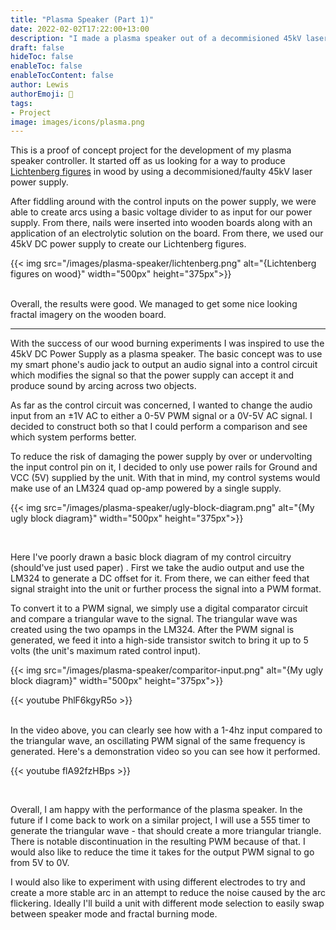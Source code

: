 ```yaml
---
title: "Plasma Speaker (Part 1)"
date: 2022-02-02T17:22:00+13:00
description: "I made a plasma speaker out of a decommisioned 45kV laser power supply"
draft: false
hideToc: false
enableToc: false
enableTocContent: false
author: Lewis
authorEmoji: 🦉
tags: 
- Project
image: images/icons/plasma.png
---
```


This is a proof of concept project for the development of my plasma speaker controller. It started off as us looking for a way to produce [Lichtenberg figures](https://en.wikipedia.org/wiki/Lichtenberg_figure) in wood by using a decommisioned/faulty 45kV laser power supply.

After fiddling around with the control inputs on the power supply, we were able to create arcs using a basic voltage divider to as input for our power supply. From there, nails were inserted into wooden boards along with an application of an electrolytic solution on the board. From there, we used our 45kV DC power supply to create our Lichtenberg figures.

{{< img src="/images/plasma-speaker/lichtenberg.png" alt="{Lichtenberg figures on wood}" width="500px" height="375px">}}

</br>
Overall, the results were good. We managed to get some nice looking fractal imagery on the wooden board. 

---

With the success of our wood burning experiments I was inspired to use the 45kV DC Power Supply as a plasma speaker. The basic concept was to use my smart phone's audio jack to output an audio signal into a control circuit which modifies the signal so that the power supply can accept it and produce sound by arcing across two objects.

As far as the control circuit was concerned, I wanted to change the audio input from an $\pm$1V AC to either a 0-5V PWM signal or a 0V-5V AC signal.
I decided to construct both so that I could perform a comparison and see which system performs better. 

To reduce the risk of damaging the power supply by over or undervolting the input control pin on it, I decided to only use power rails for Ground and VCC (5V) supplied by the unit. 
With that in mind, my control systems would make use of an LM324 quad op-amp powered by a single supply.

{{< img src="/images/plasma-speaker/ugly-block-diagram.png" alt="{My ugly block diagram}" width="500px" height="375px">}}

</br>

Here I've poorly drawn a basic block diagram of my control circuitry (should've just used paper) . First we take the audio output and use the LM324 to generate a DC offset for it. From there, we can either feed that signal straight into the unit or further process the signal into a PWM format. 

To convert it to a PWM signal, we simply use a digital comparator circuit and compare a triangular wave to the signal.
The triangular wave was created using the two opamps in the LM324. After the PWM signal is generated, we feed it into a high-side transistor switch to bring it up to 5 volts (the unit's maximum rated control input).

{{< img src="/images/plasma-speaker/comparitor-input.png" alt="{My ugly block diagram}" width="500px" height="375px">}}


{{< youtube PhlF6kgyR5o >}}

</br>
In the video above, you can clearly see how with a 1-4hz input compared to the triangular wave, an oscillating PWM signal of the same frequency is generated.
Here's a demonstration video so you can see how it performed.

</br>

{{< youtube flA92fzHBps >}}
 
</br>

Overall, I am happy with the performance of the plasma speaker. In the future if I come back to work on a similar project, I will use a 555 timer to generate the triangular wave - that should create a more triangular triangle. There is notable discontinuation in the resulting PWM because of that. I would also like to reduce the time it takes for the output PWM signal to go from 5V to 0V.

I would also like to experiment with using different electrodes to try and create a more stable arc in an attempt to reduce the noise caused by the arc flickering. Ideally I'll build a unit with different mode selection to easily swap between speaker mode and fractal burning mode.






















